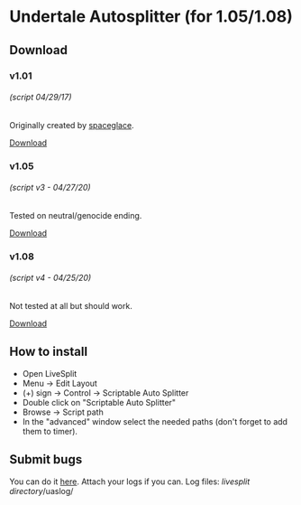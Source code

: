 # Undertale Autosplitter (for 1.05/1.08)
## Download

### v1.01
###### (script 04/29/17)
Originally created by [spaceglace](https://github.com/spaceglace).

[Download](https://raw.githubusercontent.com/antimYT/Undertale-Autosplitter/master/ut_autosplitter_v1.01.asl)

### v1.05
###### (script v3 - 04/27/20)

Tested on neutral/genocide ending.

[Download](https://raw.githubusercontent.com/antimYT/Undertale-Autosplitter/master/ut_autosplitter_v1.05_r3.asl)

### v1.08 
###### (script v4 - 04/25/20)

Not tested at all but should work.

[Download](https://raw.githubusercontent.com/antimYT/Undertale-Autosplitter/master/ut_autosplitter_v1.08_r4.asl)

## How to install
+ Open LiveSplit
+ Menu → Edit Layout
+ (+) sign → Control → Scriptable Auto Splitter
+ Double click on "Scriptable Auto Splitter"
+ Browse → Script path
+ In the "advanced" window select the needed paths (don't forget to add them to timer).

## Submit bugs
You can do it [here](https://github.com/antimYT/Undertale-Autosplitter/issues?q=). Attach your logs if you can.
Log files: *livesplit directory*/uaslog/